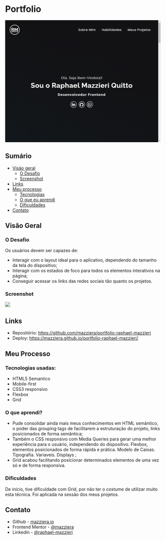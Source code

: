 # Portfolio

![](./src/design/preview-desktop.png)

## Sumário

- [Visão geral](#visão-geral)
  - [O Desafio](#o-desafio)
  - [Screenshot](#screenshot)
- [Links](#links)
- [Meu processo](#meu-processo)
  - [Tecnologias](#tecnologias-usadas)
  - [O que eu aprendi](#o-que-aprendi)
  - [Dificuldades](#dificuldades)
- [Contato](#contato)


## Visão Geral


### O Desafio

Os usuários devem ser capazes de:

- Interagir com o layout ideal para o aplicativo, dependendo do tamanho da tela do dispositivo;
- Interagir com os estados de foco para todos os elementos interativos na página;
- Conseguir acessar os links das redes sociais tão quanto os projetos.

### Screenshot

![](./src/design/pre-visualizacao-readme.gif)



## Links

- Repositório: https://github.com/mazziera/portfolio-raphael-mazzieri
- Deploy: https://mazziera.github.io/portfolio-raphael-mazzieri/

## Meu Processo

### Tecnologias usadas:

- HTML5 Semantico
- Mobile-first
- CSS3 responsivo
- Flexbox
- Grid


### O que aprendi?

- Pude consolidar ainda mais meus conhecimentos em HTML semântico, o poder das grouping tags de facilitarem a estruturação do projeto, links posicionados de forma semântica; <br>
- Também o CSS responsivo com Media Queries para gerar uma melhor experiência para o usuário, independendo do dispositivo. Flexbox, elementos posicionados de forma rápida e prática. Modelo de Caixas. Tipografia. Variaveis. Displays ; <br>
- Grid acabou facilitando posicionar determinados elementos de uma vez só e de forma responsiva.

### Dificuldades

De início, tive dificuldade com  Grid, por não ter o costume de utilizar muito esta técnica. Foi aplicada na sessão dos meus projetos.

## Contato

- Github - [mazziera.io](https://github.com/mazziera)
- Frontend Mentor - [@mazziera](https://www.frontendmentor.io/profile/mazziera)
- Linkedin - [@raphael-mazzieri](https://www.linkedin.com/in/raphael-mazzieri/)

